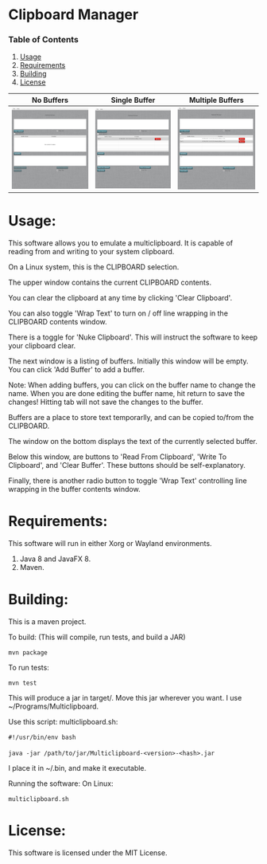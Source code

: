 Clipboard Manager
======================================

### Table of Contents
1. [Usage](https://github.com/jeremymreed/multi-clipboard#usage)
2. [Requirements](https://github.com/jeremymreed/multi-clipboard#requirements)
3. [Building](https://github.com/jeremymreed/multi-clipboard#building)
4. [License](https://github.com/jeremymreed/multi-clipboard#license)

| No Buffers | Single Buffer | Multiple Buffers |
|---|---|---|
| [![Multiclipboard screenshot](images/multiclipboard-empty-thumb.png "No Buffers")](https://github.com/jeremymreed/multi-clipboard/-/blob/feature/update-readme-with-thumbnails/images/multiclipboard-empty.png) | [![Multiclipboard screenshot](images/multiclipboard-single-buffer-thumb.png "Single Buffer")](https://github.com/jeremymreed/multi-clipboard/-/blob/feature/update-readme-with-thumbnails/images/multiclipboard-single-buffer.png) | [![Multiclipboard screenshot](images/multiclipboard-multiple-buffers-thumb.png "Multiple Buffers")](https://github.com/jeremymreed/multi-clipboard/-/blob/feature/update-readme-with-thumbnails/images/multiclipboard-multiple-buffers.png) |

# Usage:
This software allows you to emulate a multiclipboard.  It is capable of reading from and writing to your system clipboard.

On a Linux system, this is the CLIPBOARD selection.

The upper window contains the current CLIPBOARD contents.

You can clear the clipboard at any time by clicking 'Clear Clipboard'.

You can also toggle 'Wrap Text' to turn on / off line wrapping in the CLIPBOARD contents window.

There is a toggle for 'Nuke Clipboard'.  This will instruct the software to keep your clipboard clear.

The next window is a listing of buffers.  Initially this window will be empty.  You can click 'Add Buffer' to add a buffer.

Note: When adding buffers, you can click on the buffer name to change the name.  When you are done editing the buffer name, hit return to save the changes!  Hitting tab will not save the changes to the buffer.

Buffers are a place to store text temporarlly, and can be copied to/from the CLIPBOARD.

The window on the bottom displays the text of the currently selected buffer.

Below this window, are buttons to 'Read From Clipboard', 'Write To Clipboard', and 'Clear Buffer'.  These buttons should be self-explanatory.

Finally, there is another radio button to toggle 'Wrap Text' controlling line wrapping in the buffer contents window.

# Requirements:

This software will run in either Xorg or Wayland environments.

1. Java 8 and JavaFX 8.
2. Maven.

# Building:
This is a maven project.

To build: (This will compile, run tests, and build a JAR)
```
mvn package
```

To run tests:
```
mvn test
```

This will produce a jar in target/.  Move this jar wherever you want.
I use ~/Programs/Multiclipboard.

Use this script:
multiclipboard.sh:
```
#!/usr/bin/env bash

java -jar /path/to/jar/Multiclipboard-<version>-<hash>.jar
```

I place it in ~/.bin, and make it executable.

Running the software:
On Linux:
```
multiclipboard.sh
```

# License:
This software is licensed under the MIT License.
